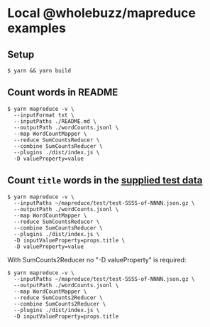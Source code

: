 # Local @wholebuzz/mapreduce examples

## Setup

```console
$ yarn && yarn build
```

## Count words in README

```console
$ yarn mapreduce -v \
  --inputFormat txt \
  --inputPaths ./README.md \
  --outputPath ./wordCounts.jsonl \
  --map WordCountMapper \
  --reduce SumCountsReducer \
  --combine SumCountsReducer \
  --plugins ./dist/index.js \
  -D valueProperty=value
```

## Count `title` words in the [supplied test data](https://github.com/wholebuzz/mapreduce/tree/main/test)

```console
$ yarn mapreduce -v \
  --inputPaths ~/mapreduce/test/test-SSSS-of-NNNN.json.gz \
  --outputPath ./wordCounts.jsonl \
  --map WordCountMapper \
  --reduce SumCountsReducer \
  --combine SumCountsReducer \
  --plugins ./dist/index.js \
  -D inputValueProperty=props.title \
  -D valueProperty=value
```

With SumCounts2Reducer no "-D valueProperty" is required:

```console
$ yarn mapreduce -v \
  --inputPaths ~/mapreduce/test/test-SSSS-of-NNNN.json.gz \
  --outputPath ./wordCounts.jsonl \
  --map WordCountMapper \
  --reduce SumCounts2Reducer \
  --combine SumCounts2Reducer \
  --plugins ./dist/index.js \
  -D inputValueProperty=props.title
```

